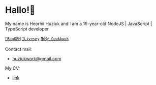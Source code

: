 # Hallo!👋

My name is Heorhii Huziuk and I am a 19-year-old NodeJS | JavaScript | TypeScript developer

[`🔵BonORM`](https://www.npmjs.com/package/bonorm) [`🌱Livesey`](https://github.com/livesey-finance)
[`📚My Cookbook`](https://github.com/livesey-finance/livesey-how-to.git)

Contact mail:
* huziukwork@gmail.com

My CV:
*  [link](https://github.com/hhuziuk/cv/blob/main/Heorhii_Huziuk_cv.pdf) 
